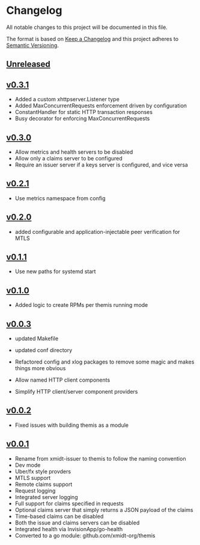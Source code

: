 # Changelog
All notable changes to this project will be documented in this file.

The format is based on [Keep a Changelog](http://keepachangelog.com/en/1.0.0/)
and this project adheres to [Semantic Versioning](http://semver.org/spec/v2.0.0.html).

## [Unreleased]

## [v0.3.1]
- Added a custom xhttpserver.Listener type
- Added MaxConcurrentRequests enforcement driven by configuration
- ConstantHandler for static HTTP transaction responses
- Busy decorator for enforcing MaxConcurrentRequests



## [v0.3.0]
- Allow metrics and health servers to be disabled
- Allow only a claims server to be configured
- Require an issuer server if a keys server is configured, and vice versa



## [v0.2.1]
- Use metrics namespace from config



## [v0.2.0]
- added configurable and application-injectable peer verification for MTLS



## [v0.1.1]
- Use new paths for systemd start



## [v0.1.0]
- Added logic to create RPMs per themis running mode



## [v0.0.3]
- updated Makefile
- updated conf directory


- Refactored config and xlog packages to remove some magic and makes things more obvious
- Allow named HTTP client components
- Simplify HTTP client/server component providers

## [v0.0.2]
- Fixed issues with building themis as a module

## [v0.0.1]
- Rename from xmidt-issuer to themis to follow the naming convention
- Dev mode
- Uber/fx style provders
- MTLS support
- Remote claims support
- Request logging
- Integrated server logging
- Full support for claims specified in requests
- Optional claims server that simply returns a JSON payload of the claims
- Time-based claims can be disabled
- Both the issue and claims servers can be disabled
- Integrated health via InvisionApp/go-health
- Converted to a go module: github.com/xmidt-org/themis


[Unreleased]: https://github.com/xmidt-org/themis/compare/v0.3.1...HEAD
[v0.3.1]: https://github.com/xmidt-org/themis/compare/v0.3.0...v0.3.1
[v0.3.0]: https://github.com/xmidt-org/themis/compare/v0.2.1...v0.3.0
[v0.2.1]: https://github.com/xmidt-org/themis/compare/v0.2.0...v0.2.1
[v0.2.0]: https://github.com/xmidt-org/themis/compare/v0.1.1...v0.2.0
[v0.1.1]: https://github.com/xmidt-org/themis/compare/v0.1.0...v0.1.1
[v0.1.0]: https://github.com/xmidt-org/themis/compare/v0.0.3...v0.1.0
[v0.0.3]: https://github.com/xmidt-org/themis/compare/v0.0.2...v0.0.3
[v0.0.2]: https://github.com/xmidt-org/themis/compare/v0.0.1...v0.0.2
[v0.0.1]: https://github.com/xmidt-org/themis/compare/v0.0.0...v0.0.1
